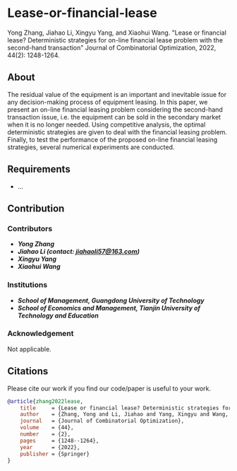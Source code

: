 # Lease-or-financial-lease
Yong Zhang, Jiahao Li, Xingyu Yang, and Xiaohui Wang. "Lease or financial lease? Deterministic strategies for on-line financial lease problem with the second-hand transaction" Journal of Combinatorial Optimization, 2022, 44(2): 1248-1264.

## About
The residual value of the equipment is an important and inevitable issue for any decision-making process of equipment leasing. In this paper, we present an on-line financial leasing problem considering the second-hand transaction issue, i.e. the equipment can be sold in the secondary market when it is no longer needed. Using competitive analysis, the optimal deterministic strategies are given to deal with the financial leasing problem. Finally, to test the performance of the proposed on-line financial leasing strategies, several numerical experiments are conducted.

## Requirements
* ... 

## Contribution

### Contributors
* ***Yong Zhang***
* ***Jiahao Li (contact: jiahaoli57@163.com)***
* ***Xingyu Yang***
* ***Xiaohui Wang***

### Institutions
* ***School of Management, Guangdong University of Technology***
* ***School of Economics and Management, Tianjin University of Technology and Education***

### Acknowledgement
Not applicable.

## Citations
Please cite our work if you find our code/paper is useful to your work.
```bibtex
@article{zhang2022lease,
    title     = {Lease or financial lease? Deterministic strategies for on-line financial lease problem with the second-hand transaction},
    author    = {Zhang, Yong and Li, Jiahao and Yang, Xingyu and Wang, Xiaohui},
    journal   = {Journal of Combinatorial Optimization},
    volume    = {44},
    number    = {2},
    pages     = {1248--1264},
    year      = {2022},
    publisher = {Springer}
}
```
